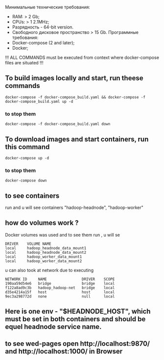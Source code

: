 Минимальные технические требования:
- RAM: > 2 Gb;
- CPUs: > 1 2.1MHz;
- Разрядность - 64-bit version.
- Свободного дисковое пространство > 15 Gb.
Программные требования:
- Docker-compose (2 and later);
- Docker;

!!! ALL COMMANDS must be executed from context where docker-compose files are situated !!!


## To build images locally and start, run theese commands

```
docker-compose -f docker-compose_build.yaml && docker-compose -f docker-compose_build.yaml up -d
```

### to stop them

```
docker-compose -f docker-compose_build.yaml down
```

## To download images and start containers, run this command

```
docker-compose up -d
```

### to stop them

```
docker-compose down
```

## to see containers

run <docker ps>  and u will see containers "hadoop-headnode", "hadoop-worker"

## how do volumes work ?
Docker volumes was used and to see them run <docker volume ls>, u will se 

```
DRIVER    VOLUME NAME
local     hadoop_headnode_data_mount1
local     hadoop_headnode_data_mount2
local     hadoop_worker_data_mount1
local     hadoop_worker_data_mount2
```
u can also took at network due to executing <docker network ls>

```
NETWORK ID     NAME                DRIVER    SCOPE
190aa59d54e6   bridge              bridge    local
f122a8ad9c3b   hadoop_hadoop-net   bridge    local
d35e4214a15f   host                host      local
9ec3a298772d   none                null      local
```

## Here is one env - "$HEADNODE_HOST", which must be set in both containers and should be equel headnode service name.

## to see wed-pages open http://localhost:9870/  and  http://localhost:1000/ in Browser